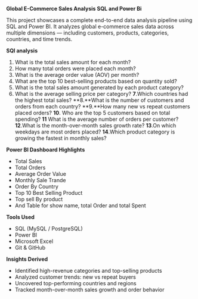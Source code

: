 **Global E-Commerce Sales Analysis SQL and Power Bi**

This project showcases a complete end-to-end data analysis pipeline using SQL and Power BI. It analyzes global e-commerce sales data across multiple dimensions — including customers, products, categories, countries, and time trends.




**SQl analysis**

1. What is the total sales amount for each month?
2. How many total orders were placed each month? 
3. What is the average order value (AOV) per month? 
4. What are the top 10 best-selling products based on quantity sold? 
5. What is the total sales amount generated by each product category? 
6. What is the average selling price per category?
**7**.Which countries had the highest total sales?
**8.**What is the number of customers and orders from each country? 
**9.**How many new vs repeat customers placed orders?
**10**. Who are the top 5 customers based on total spending?
**11** What is the average number of orders per customer?
**12**.What is the month-over-month sales growth rate? 
**13**.On which weekdays are most orders placed? 
**14**.Which product category is growing the fastest in monthly sales?




**Power BI Dashboard Highlights**

- Total Sales
- Total Orders
- Average Order Value
- Monthly Sale Trande
- Order By Country
- Top 10 Best Selling Product
- Top sell By product
- And Table for show name, total Order and total Spent

**Tools Used**

- SQL (MySQL / PostgreSQL)
- Power BI
- Microsoft Excel 
- Git & GitHub

**Insights Derived**
- Identified high-revenue categories and top-selling products
- Analyzed customer trends: new vs repeat buyers
- Uncovered top-performing countries and regions
- Tracked month-over-month sales growth and order behavior


 
